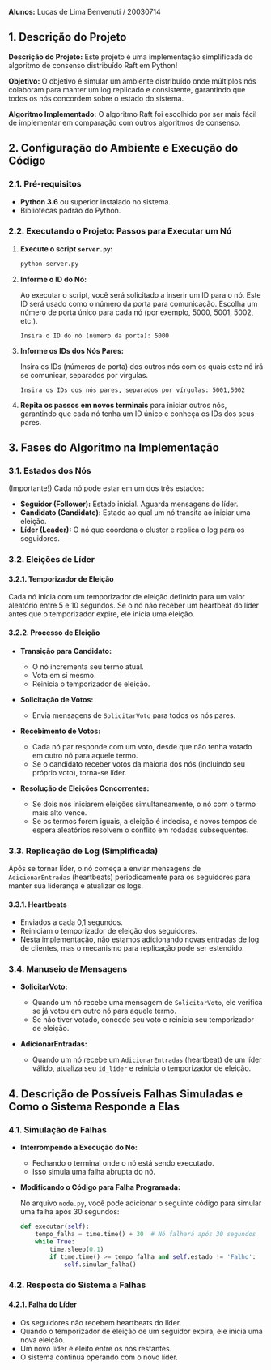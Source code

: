 **Alunos:** Lucas de Lima Benvenuti / 20030714

## 1. Descrição do Projeto

**Descrição do Projeto:** Este projeto é uma implementação simplificada do algoritmo de consenso distribuído Raft em Python!

**Objetivo:** O objetivo é simular um ambiente distribuído onde múltiplos nós colaboram para manter um log replicado e consistente, garantindo que todos os nós concordem sobre o estado do sistema.

**Algoritmo Implementado:** O algoritmo Raft foi escolhido por ser mais fácil de implementar em comparação com outros algoritmos de consenso.

## 2. Configuração do Ambiente e Execução do Código

### 2.1. Pré-requisitos

- **Python 3.6** ou superior instalado no sistema.
- Bibliotecas padrão do Python.

### 2.2. Executando o Projeto: Passos para Executar um Nó

1. **Execute o script `server.py`:**

   ```bash
   python server.py
   ```

2. **Informe o ID do Nó:**

   Ao executar o script, você será solicitado a inserir um ID para o nó. Este ID será usado como o número da porta para comunicação. Escolha um número de porta único para cada nó (por exemplo, 5000, 5001, 5002, etc.).

   ```
   Insira o ID do nó (número da porta): 5000
   ```

3. **Informe os IDs dos Nós Pares:**

   Insira os IDs (números de porta) dos outros nós com os quais este nó irá se comunicar, separados por vírgulas.

   ```
   Insira os IDs dos nós pares, separados por vírgulas: 5001,5002
   ```

4. **Repita os passos em novos terminais** para iniciar outros nós, garantindo que cada nó tenha um ID único e conheça os IDs dos seus pares.

## 3. Fases do Algoritmo na Implementação

### 3.1. Estados dos Nós

(Importante!) Cada nó pode estar em um dos três estados:

- **Seguidor (Follower):** Estado inicial. Aguarda mensagens do líder.
- **Candidato (Candidate):** Estado ao qual um nó transita ao iniciar uma eleição.
- **Líder (Leader):** O nó que coordena o cluster e replica o log para os seguidores.

### 3.2. Eleições de Líder

#### 3.2.1. Temporizador de Eleição

Cada nó inicia com um temporizador de eleição definido para um valor aleatório entre 5 e 10 segundos. Se o nó não receber um heartbeat do líder antes que o temporizador expire, ele inicia uma eleição.

#### 3.2.2. Processo de Eleição

- **Transição para Candidato:**

  - O nó incrementa seu termo atual.
  - Vota em si mesmo.
  - Reinicia o temporizador de eleição.

- **Solicitação de Votos:**

  - Envia mensagens de `SolicitarVoto` para todos os nós pares.

- **Recebimento de Votos:**

  - Cada nó par responde com um voto, desde que não tenha votado em outro nó para aquele termo.
  - Se o candidato receber votos da maioria dos nós (incluindo seu próprio voto), torna-se líder.

- **Resolução de Eleições Concorrentes:**

  - Se dois nós iniciarem eleições simultaneamente, o nó com o termo mais alto vence.
  - Se os termos forem iguais, a eleição é indecisa, e novos tempos de espera aleatórios resolvem o conflito em rodadas subsequentes.

### 3.3. Replicação de Log (Simplificada)

Após se tornar líder, o nó começa a enviar mensagens de `AdicionarEntradas` (heartbeats) periodicamente para os seguidores para manter sua liderança e atualizar os logs.

#### 3.3.1. Heartbeats

- Enviados a cada 0,1 segundos.
- Reiniciam o temporizador de eleição dos seguidores.
- Nesta implementação, não estamos adicionando novas entradas de log de clientes, mas o mecanismo para replicação pode ser estendido.

### 3.4. Manuseio de Mensagens

- **SolicitarVoto:**

  - Quando um nó recebe uma mensagem de `SolicitarVoto`, ele verifica se já votou em outro nó para aquele termo.
  - Se não tiver votado, concede seu voto e reinicia seu temporizador de eleição.

- **AdicionarEntradas:**

  - Quando um nó recebe um `AdicionarEntradas` (heartbeat) de um líder válido, atualiza seu `id_lider` e reinicia o temporizador de eleição.

## 4. Descrição de Possíveis Falhas Simuladas e Como o Sistema Responde a Elas

### 4.1. Simulação de Falhas

- **Interrompendo a Execução do Nó:**

  - Fechando o terminal onde o nó está sendo executado.
  - Isso simula uma falha abrupta do nó.

- **Modificando o Código para Falha Programada:**

  No arquivo `node.py`, você pode adicionar o seguinte código para simular uma falha após 30 segundos:

  ```python
  def executar(self):
      tempo_falha = time.time() + 30  # Nó falhará após 30 segundos
      while True:
          time.sleep(0.1)
          if time.time() >= tempo_falha and self.estado != 'Falho':
              self.simular_falha()
  ```

### 4.2. Resposta do Sistema a Falhas

#### 4.2.1. Falha do Líder

- Os seguidores não recebem heartbeats do líder.
- Quando o temporizador de eleição de um seguidor expira, ele inicia uma nova eleição.
- Um novo líder é eleito entre os nós restantes.
- O sistema continua operando com o novo líder.
